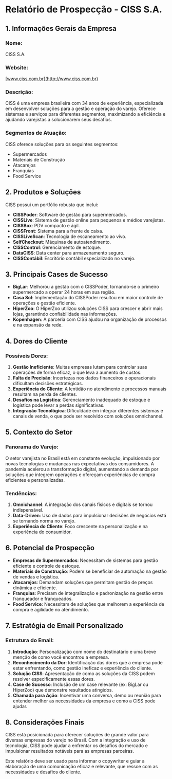# Relatório de Prospecção - CISS S.A.

## 1. Informações Gerais da Empresa

### Nome:
CISS S.A.

### Website:
[www.ciss.com.br](http://www.ciss.com.br)

### Descrição:
CISS é uma empresa brasileira com 34 anos de experiência, especializada em desenvolver soluções para a gestão e operação do varejo. Oferece sistemas e serviços para diferentes segmentos, maximizando a eficiência e ajudando varejistas a solucionarem seus desafios.

### Segmentos de Atuação:
CISS oferece soluções para os seguintes segmentos:
- Supermercados
- Materiais de Construção
- Atacarejos
- Franquias
- Food Service

## 2. Produtos e Soluções

CISS possui um portfólio robusto que inclui:
- **CISSPoder**: Software de gestão para supermercados.
- **CISSLive**: Sistema de gestão online para pequenos e médios varejistas.
- **CISSBox**: PDV compacto e ágil.
- **CISSFront**: Sistema para a frente de caixa.
- **CISSLiveScan**: Tecnologia de escaneamento ao vivo.
- **SelfCheckout**: Máquinas de autoatendimento.
- **CISSControl**: Gerenciamento de estoque.
- **DataCISS**: Data center para armazenamento seguro.
- **CISSContábil**: Escritório contábil especializado no varejo.

## 3. Principais Cases de Sucesso
- **BigLar**: Melhorou a gestão com o CISSPoder, tornando-se o primeiro supermercado a operar 24 horas em sua região.
- **Casa Sol**: Implementação do CISSPoder resultou em maior controle de operações e gestão eficiente.
- **HiperZoo**: O HiperZoo utilizou soluções CISS para crescer e abrir mais lojas, garantindo confiabilidade nas informações.
- **Kopenhagen**: A parceria com CISS ajudou na organização de processos e na expansão da rede.

## 4. Dores do Cliente
### Possíveis Dores:
1. **Gestão Ineficiente**: Muitas empresas lutam para controlar suas operações de forma eficaz, o que leva a aumento de custos.
2. **Falta de Precisão**: Incertezas nos dados financeiros e operacionais dificultam decisões estratégicas.
3. **Experiência do Cliente**: A lentidão no atendimento e processos manuais resultam na perda de clientes.
4. **Desafios na Logística**: Gerenciamento inadequado de estoque e logística pode levar a perdas significativas.
5. **Integração Tecnológica**: Dificuldade em integrar diferentes sistemas e canais de venda, o que pode ser resolvido com soluções omnichannel.

## 5. Contexto do Setor
### Panorama do Varejo:
O setor varejista no Brasil está em constante evolução, impulsionado por novas tecnologias e mudanças nas expectativas dos consumidores. A pandemia acelerou a transformação digital, aumentando a demanda por soluções que integrem operações e ofereçam experiências de compra eficientes e personalizadas.

### Tendências:
1. **Omnichannel**: A integração dos canais físicos e digitais se tornou indispensável.
2. **Data-Driven**: Uso de dados para impulsionar decisões de negócios está se tornando norma no varejo.
3. **Experiência do Cliente**: Foco crescente na personalização e na experiência do consumidor.

## 6. Potencial de Prospecção
- **Empresas de Supermercados**: Necessitam de sistemas para gestão eficiente e controle de estoque.
- **Materiais de Construção**: Podem se beneficiar de automação na gestão de vendas e logística.
- **Atacarejos**: Demandam soluções que permitam gestão de preços dinâmica e eficiente.
- **Franquias**: Precisam de integralização e padronização na gestão entre franqueador e franqueados.
- **Food Service**: Necessitam de soluções que melhorem a experiência de compra e agilidade no atendimento.

## 7. Estratégia de Email Personalizado
### Estrutura do Email:
1. **Introdução**: Personalização com nome do destinatário e uma breve menção de como você encontrou a empresa.
2. **Reconhecimento da Dor**: Identificação das dores que a empresa pode estar enfrentando, como gestão ineficaz e experiência do cliente.
3. **Solução CISS**: Apresentação de como as soluções da CISS podem resolver especificamente essas dores.
4. **Case de Sucesso**: Inclusão de um case relevante (ex: BigLar ou HiperZoo) que demonstre resultados atingidos.
5. **Chamada para Ação**: Incentivar uma conversa, demo ou reunião para entender melhor as necessidades da empresa e como a CISS pode ajudar.

## 8. Considerações Finais
CISS está posicionada para oferecer soluções de grande valor para diversas empresas do varejo no Brasil. Com a integração e uso de tecnologia, CISS pode ajudar a enfrentar os desafios do mercado e impulsionar resultados notáveis para as empresas parceiras.

Este relatório deve ser usado para informar o copywriter e guiar a elaboração de uma comunicação eficaz e relevante, que ressoe com as necessidades e desafios do cliente.